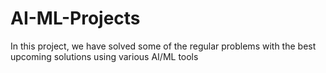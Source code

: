# AI-ML-Projects
In this project, we have solved some of the regular problems with the best upcoming solutions using various AI/ML tools
